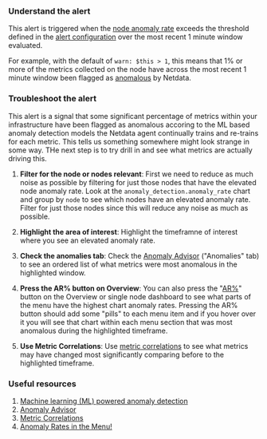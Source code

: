 ### Understand the alert

This alert is triggered when the [node anomaly rate](https://learn.netdata.cloud/docs/ml-and-troubleshooting/machine-learning-ml-powered-anomaly-detection#node-anomaly-rate) exceeds the threshold defined in the [alert configuration](https://github.com/netdata/netdata/blob/master/health/health.d/ml.conf) over the most recent 1 minute window evaluated. 

For example, with the default of `warn: $this > 1`, this means that 1% or more of the metrics collected on the node have across the most recent 1 minute window been flagged as [anomalous](https://learn.netdata.cloud/docs/ml-and-troubleshooting/machine-learning-ml-powered-anomaly-detection) by Netdata.

### Troubleshoot the alert

This alert is a signal that some significant percentage of metrics within your infrastructure have been flagged as anomalous accoring to the ML based anomaly detection models the Netdata agent continually trains and re-trains for each metric. This tells us something somewhere might look strange in some way. THe next step is to try drill in and see what metrics are actually driving this.

1. **Filter for the node or nodes relevant**: First we need to reduce as much noise as possible by filtering for just those nodes that have the elevated node anomaly rate. Look at the `anomaly_detection.anomaly_rate` chart and group by `node` to see which nodes have an elevated anomaly rate. Filter for just those nodes since this will reduce any noise as much as possible.

2. **Highlight the area of interest**: Highlight the timeframne of interest where you see an elevated anomaly rate.

3. **Check the anomalies tab**: Check the [Anomaly Advisor](https://learn.netdata.cloud/docs/ml-and-troubleshooting/anomaly-advisor) ("Anomalies" tab) to see an ordered list of what metrics were most anomalous in the highlighted window.

4. **Press the AR% button on Overview**: You can also press the "[AR%](https://blog.netdata.cloud/anomaly-rates-in-the-menu/)" button on the Overview or single node dashboard to see what parts of the menu have the highest chart anomaly rates. Pressing the AR% button should add some "pills" to each menu item and if you hover over it you will see that chart within each menu section that was most anomalous during the highlighted timeframe. 

5. **Use Metric Correlations**: Use [metric correlations](https://learn.netdata.cloud/docs/ml-and-troubleshooting/metric-correlations) to see what metrics may have changed most significantly comparing before to the highlighted timeframe.

### Useful resources

1. [Machine learning (ML) powered anomaly detection](https://learn.netdata.cloud/docs/ml-and-troubleshooting/machine-learning-ml-powered-anomaly-detection)
2. [Anomaly Advisor](https://learn.netdata.cloud/docs/ml-and-troubleshooting/anomaly-advisor)
3. [Metric Correlations](https://learn.netdata.cloud/docs/ml-and-troubleshooting/metric-correlations)
4. [Anomaly Rates in the Menu!](https://blog.netdata.cloud/anomaly-rates-in-the-menu/)
